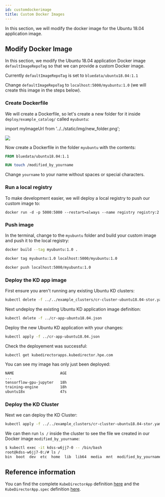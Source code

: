 ```yaml
---
id: customdockerimage 
title: Custom Docker Images
---
```


In this section, we will modify the docker image for the Ubuntu 18.04 application image.

## Modify Docker Image

In this section, we modify the Ubuntu 18.04 application Docker image `defaultImageRepoTag` so that we can provide a custom Docker image. 

Currently `defaultImageRepoTag` is set to `bluedata/ubuntu18.04:1.1`

Change `defaultImageRepoTag` to `localhost:5000/myubuntu:1.0` (we will create this image in the steps below).

### Create Dockerfile

We will create a Dockerfile, so let's create a new folder for it inside `deploy/example_catalog/` called `myubuntu`:

import myImageUrl from '../../static/img/new_folder.png';

<img src={myImageUrl}/>

Now create a Dockerfile in the folder `myubuntu` with the contents:

```Dockerfile
FROM bluedata/ubuntu18.04:1.1

RUN touch /modified_by_yourname
```

Change `yourname` to your name without spaces or special characters.

### Run a local registry

To make development easier, we will deploy a local registry to push our custom image to:

```
docker run -d -p 5000:5000 --restart=always --name registry registry:2
```

### Push image

In the terminal, change to the `myubuntu` folder and build your custom image and push it to the local registry:

```bash
docker build --tag myubuntu:1.0 .

docker tag myubuntu:1.0 localhost:5000/myubuntu:1.0

docker push localhost:5000/myubuntu:1.0
```

### Deploy the KD app image

First ensure you aren't running any existing Ubuntu KD clusters:

```bash
kubectl delete -f ../../example_clusters/cr-cluster-ubuntu18.04-stor.yaml
```

Next undeploy the existing Ubuntu KD application image definition:

```bash
kubectl delete -f ../cr-app-ubuntu18.04.json
```

Deploy the new Ubuntu KD application with your changes:

```bash
kubectl apply -f ../cr-app-ubuntu18.04.json
```

Check the deployement was successful:

```bash
kubectl get kubedirectorapps.kubedirector.hpe.com
```

You can see my image has only just been deployed:

```bash
NAME                     AGE
...
tensorflow-gpu-jupyter   18h
training-engine          18h
ubuntu18x                47s
```

### Deploy the KD Cluster

Next we can deploy the KD Cluster:

```bash
kubectl apply -f ../../example_clusters/cr-cluster-ubuntu18.04-stor.yaml
```

We can then run `ls /` inside the cluster to see the file we created in our Docker image `modified_by_yourname`:

```bash
$ kubectl exec -it kdss-w6jj7-0 -- /bin/bash
root@kdss-w6jj7-0:/# ls /
bin  boot  dev  etc  home  lib  lib64  media  mnt  modified_by_yourname  opt  proc  root  run  sbin  srv  sys  tmp  usr  var
```


## Reference information

You can find the complete `KubeDirectorApp` definition [here](https://github.com/bluek8s/kubedirector/wiki/KubeDirectorApp-Definition) and the `KubeDirectorApp.spec` definition [here](https://github.com/bluek8s/kubedirector/wiki/KubeDirectorApp-Definition#kubedirectorappspec).

